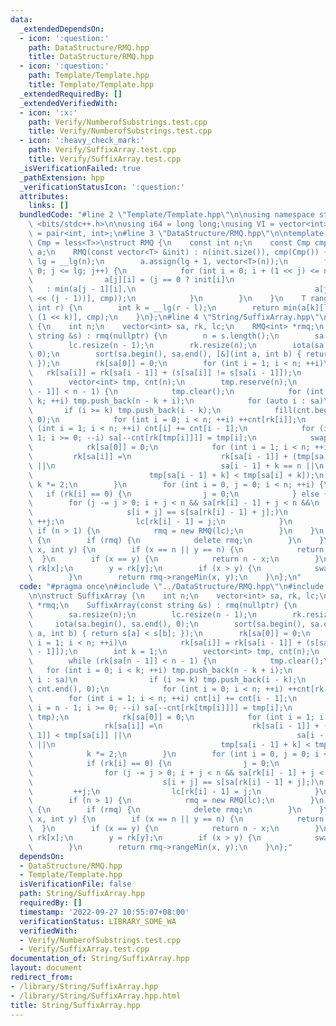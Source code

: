 ```yaml
---
data:
  _extendedDependsOn:
  - icon: ':question:'
    path: DataStructure/RMQ.hpp
    title: DataStructure/RMQ.hpp
  - icon: ':question:'
    path: Template/Template.hpp
    title: Template/Template.hpp
  _extendedRequiredBy: []
  _extendedVerifiedWith:
  - icon: ':x:'
    path: Verify/NumberofSubstrings.test.cpp
    title: Verify/NumberofSubstrings.test.cpp
  - icon: ':heavy_check_mark:'
    path: Verify/SuffixArray.test.cpp
    title: Verify/SuffixArray.test.cpp
  _isVerificationFailed: true
  _pathExtension: hpp
  _verificationStatusIcon: ':question:'
  attributes:
    links: []
  bundledCode: "#line 2 \"Template/Template.hpp\"\n\nusing namespace std;\n\n#include\
    \ <bits/stdc++.h>\n\nusing i64 = long long;\nusing VI = vector<int>;\nusing pii\
    \ = pair<int, int>;\n#line 3 \"DataStructure/RMQ.hpp\"\n\ntemplate <class T, class\
    \ Cmp = less<T>>\nstruct RMQ {\n    const int n;\n    const Cmp cmp;\n    vector<vector<T>>\
    \ a;\n    RMQ(const vector<T> &init) : n(init.size()), cmp(Cmp()) {\n        int\
    \ lg = __lg(n);\n        a.assign(lg + 1, vector<T>(n));\n        for (int j =\
    \ 0; j <= lg; j++) {\n            for (int i = 0; i + (1 << j) <= n; i++) {\n\
    \                a[j][i] = (j == 0 ? init[i]\n                               \
    \   : min(a[j - 1][i],\n                                        a[j - 1][i + (1\
    \ << (j - 1))], cmp));\n            }\n        }\n    }\n    T rangeMin(int l,\
    \ int r) {\n        int k = __lg(r - l);\n        return min(a[k][l], a[k][r -\
    \ (1 << k)], cmp);\n    }\n};\n#line 4 \"String/SuffixArray.hpp\"\n\nstruct SuffixArray\
    \ {\n    int n;\n    vector<int> sa, rk, lc;\n    RMQ<int> *rmq;\n    SuffixArray(const\
    \ string &s) : rmq(nullptr) {\n        n = s.length();\n        sa.resize(n);\n\
    \        lc.resize(n - 1);\n        rk.resize(n);\n        iota(sa.begin(), sa.end(),\
    \ 0);\n        sort(sa.begin(), sa.end(), [&](int a, int b) { return s[a] < s[b];\
    \ });\n        rk[sa[0]] = 0;\n        for (int i = 1; i < n; ++i)\n         \
    \   rk[sa[i]] = rk[sa[i - 1]] + (s[sa[i]] != s[sa[i - 1]]);\n        int k = 1;\n\
    \        vector<int> tmp, cnt(n);\n        tmp.reserve(n);\n        while (rk[sa[n\
    \ - 1]] < n - 1) {\n            tmp.clear();\n            for (int i = 0; i <\
    \ k; ++i) tmp.push_back(n - k + i);\n            for (auto i : sa)\n         \
    \       if (i >= k) tmp.push_back(i - k);\n            fill(cnt.begin(), cnt.end(),\
    \ 0);\n            for (int i = 0; i < n; ++i) ++cnt[rk[i]];\n            for\
    \ (int i = 1; i < n; ++i) cnt[i] += cnt[i - 1];\n            for (int i = n -\
    \ 1; i >= 0; --i) sa[--cnt[rk[tmp[i]]]] = tmp[i];\n            swap(rk, tmp);\n\
    \            rk[sa[0]] = 0;\n            for (int i = 1; i < n; ++i)\n       \
    \         rk[sa[i]] =\n                    rk[sa[i - 1]] + (tmp[sa[i - 1]] < tmp[sa[i]]\
    \ ||\n                                     sa[i - 1] + k == n ||\n           \
    \                          tmp[sa[i - 1] + k] < tmp[sa[i] + k]);\n           \
    \ k *= 2;\n        }\n        for (int i = 0, j = 0; i < n; ++i) {\n         \
    \   if (rk[i] == 0) {\n                j = 0;\n            } else {\n        \
    \        for (j -= j > 0; i + j < n && sa[rk[i] - 1] + j < n &&\n            \
    \                     s[i + j] == s[sa[rk[i] - 1] + j];)\n                   \
    \ ++j;\n                lc[rk[i] - 1] = j;\n            }\n        }\n       \
    \ if (n > 1) {\n            rmq = new RMQ(lc);\n        }\n    }\n    ~SuffixArray()\
    \ {\n        if (rmq) {\n            delete rmq;\n        }\n    }\n    int lcp(int\
    \ x, int y) {\n        if (x == n || y == n) {\n            return 0;\n      \
    \  }\n        if (x == y) {\n            return n - x;\n        }\n        x =\
    \ rk[x];\n        y = rk[y];\n        if (x > y) {\n            swap(x, y);\n\
    \        }\n        return rmq->rangeMin(x, y);\n    }\n};\n"
  code: "#pragma once\n#include \"../DataStructure/RMQ.hpp\"\n#include \"../Template/Template.hpp\"\
    \n\nstruct SuffixArray {\n    int n;\n    vector<int> sa, rk, lc;\n    RMQ<int>\
    \ *rmq;\n    SuffixArray(const string &s) : rmq(nullptr) {\n        n = s.length();\n\
    \        sa.resize(n);\n        lc.resize(n - 1);\n        rk.resize(n);\n   \
    \     iota(sa.begin(), sa.end(), 0);\n        sort(sa.begin(), sa.end(), [&](int\
    \ a, int b) { return s[a] < s[b]; });\n        rk[sa[0]] = 0;\n        for (int\
    \ i = 1; i < n; ++i)\n            rk[sa[i]] = rk[sa[i - 1]] + (s[sa[i]] != s[sa[i\
    \ - 1]]);\n        int k = 1;\n        vector<int> tmp, cnt(n);\n        tmp.reserve(n);\n\
    \        while (rk[sa[n - 1]] < n - 1) {\n            tmp.clear();\n         \
    \   for (int i = 0; i < k; ++i) tmp.push_back(n - k + i);\n            for (auto\
    \ i : sa)\n                if (i >= k) tmp.push_back(i - k);\n            fill(cnt.begin(),\
    \ cnt.end(), 0);\n            for (int i = 0; i < n; ++i) ++cnt[rk[i]];\n    \
    \        for (int i = 1; i < n; ++i) cnt[i] += cnt[i - 1];\n            for (int\
    \ i = n - 1; i >= 0; --i) sa[--cnt[rk[tmp[i]]]] = tmp[i];\n            swap(rk,\
    \ tmp);\n            rk[sa[0]] = 0;\n            for (int i = 1; i < n; ++i)\n\
    \                rk[sa[i]] =\n                    rk[sa[i - 1]] + (tmp[sa[i -\
    \ 1]] < tmp[sa[i]] ||\n                                     sa[i - 1] + k == n\
    \ ||\n                                     tmp[sa[i - 1] + k] < tmp[sa[i] + k]);\n\
    \            k *= 2;\n        }\n        for (int i = 0, j = 0; i < n; ++i) {\n\
    \            if (rk[i] == 0) {\n                j = 0;\n            } else {\n\
    \                for (j -= j > 0; i + j < n && sa[rk[i] - 1] + j < n &&\n    \
    \                             s[i + j] == s[sa[rk[i] - 1] + j];)\n           \
    \         ++j;\n                lc[rk[i] - 1] = j;\n            }\n        }\n\
    \        if (n > 1) {\n            rmq = new RMQ(lc);\n        }\n    }\n    ~SuffixArray()\
    \ {\n        if (rmq) {\n            delete rmq;\n        }\n    }\n    int lcp(int\
    \ x, int y) {\n        if (x == n || y == n) {\n            return 0;\n      \
    \  }\n        if (x == y) {\n            return n - x;\n        }\n        x =\
    \ rk[x];\n        y = rk[y];\n        if (x > y) {\n            swap(x, y);\n\
    \        }\n        return rmq->rangeMin(x, y);\n    }\n};"
  dependsOn:
  - DataStructure/RMQ.hpp
  - Template/Template.hpp
  isVerificationFile: false
  path: String/SuffixArray.hpp
  requiredBy: []
  timestamp: '2022-09-27 10:55:07+08:00'
  verificationStatus: LIBRARY_SOME_WA
  verifiedWith:
  - Verify/NumberofSubstrings.test.cpp
  - Verify/SuffixArray.test.cpp
documentation_of: String/SuffixArray.hpp
layout: document
redirect_from:
- /library/String/SuffixArray.hpp
- /library/String/SuffixArray.hpp.html
title: String/SuffixArray.hpp
---
```

